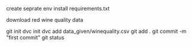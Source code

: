 create seprate env
install requirements.txt

download red wine quality data

git init
dvc init
dvc add data_given/winequality.csv
git add .
git commit -m "first commit"
git status